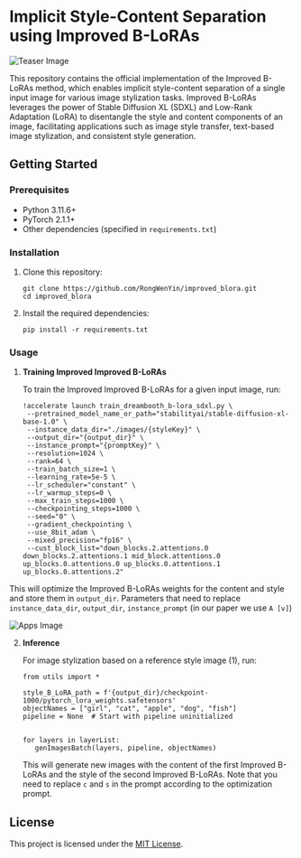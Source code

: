 # Implicit Style-Content Separation using Improved B-LoRAs

![Teaser Image](docs/teaser_blora.png)

This repository contains the official implementation of the Improved B-LoRAs method, which enables implicit style-content separation of a single input image for various image stylization tasks. Improved B-LoRAs leverages the power of Stable Diffusion XL (SDXL) and Low-Rank Adaptation (LoRA) to disentangle the style and content components of an image, facilitating applications such as image style transfer, text-based image stylization, and consistent style generation.

## Getting Started

### Prerequisites
- Python 3.11.6+
- PyTorch 2.1.1+
- Other dependencies (specified in `requirements.txt`)

### Installation

1. Clone this repository:
   ```
   git clone https://github.com/RongWenYin/improved_blora.git
   cd improved_blora
   ```

2. Install the required dependencies:
   ```
   pip install -r requirements.txt
   ```

### Usage

1. **Training Improved Improved B-LoRAs**

   To train the Improved Improved B-LoRAs for a given input image, run:
   ```
   !accelerate launch train_dreambooth_b-lora_sdxl.py \
    --pretrained_model_name_or_path="stabilityai/stable-diffusion-xl-base-1.0" \
    --instance_data_dir="./images/{styleKey}" \
    --output_dir="{output_dir}" \
    --instance_prompt="{promptKey}" \
    --resolution=1024 \
    --rank=64 \
    --train_batch_size=1 \
    --learning_rate=5e-5 \
    --lr_scheduler="constant" \
    --lr_warmup_steps=0 \
    --max_train_steps=1000 \
    --checkpointing_steps=1000 \
    --seed="0" \
    --gradient_checkpointing \
    --use_8bit_adam \
    --mixed_precision="fp16" \
    --cust_block_list="down_blocks.2.attentions.0 down_blocks.2.attentions.1 mid_block.attentions.0 up_blocks.0.attentions.0 up_blocks.0.attentions.1 up_blocks.0.attentions.2"

      ```
This will optimize the Improved B-LoRAs weights for the content and style and store them in  `output_dir`.
Parameters that need to replace  `instance_data_dir`, `output_dir`, `instance_prompt` (in our paper we use `A [v]`)


![Apps Image](docs/apps_method1.png)

2. **Inference**   

   For image stylization based on a reference style image (1), run:
   ```
   from utils import *

   style_B_LoRA_path = f'{output_dir}/checkpoint-1000/pytorch_lora_weights.safetensors'
   objectNames = ["girl", "cat", "apple", "dog", "fish"]
   pipeline = None  # Start with pipeline uninitialized


   for layers in layerList:
      genImagesBatch(layers, pipeline, objectNames)
   ```
   This will generate new images with the content of the first Improved B-LoRAs and the style of the second Improved B-LoRAs.
   Note that you need to replace `c` and `s` in the prompt according to the optimization prompt.


## License

This project is licensed under the [MIT License](LICENSE).

